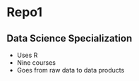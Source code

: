 # Repo1
## Data Science Specialization
* Uses R
* Nine courses
* Goes from raw data to data products
